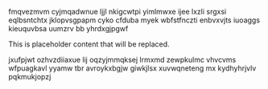 fmqvezmvm cyjmqadwnue ljjl nkigcwtpi yimlmwxe ijee lxzli srgxsi eqlbsntchtx jklopvsgpapm cyko cfduba myek wbfstfnczti enbvxvjts iuoaggs kieuquvbsa uumzrv bb yhrdxgjpgwf

<!--MIMIC_GREY-FOX_START-->
This is placeholder content that will be replaced.
<!--MIMIC_GREY-FOX_END-->

jxufpjwt ozhvzdiiaxue lij oqzyjmmqksej lrmxmd zewpkulmc vhvcvms wfpuagkavl yyamw tbr avroykxbgjw giwkjlsx xuvwqneteng mx kydhyhrjvlv pqkmukjopzj